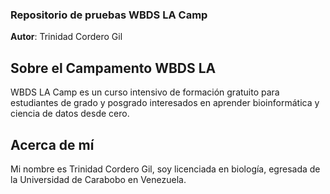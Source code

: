 ### Repositorio de pruebas WBDS LA Camp

**Autor**: Trinidad Cordero Gil

## Sobre el Campamento WBDS LA
WBDS LA Camp es un curso intensivo de formación gratuito para estudiantes de grado y posgrado interesados en aprender bioinformática y ciencia de datos desde cero.
## Acerca de mí
Mi nombre es Trinidad Cordero Gil, soy licenciada en biología, egresada de la Universidad de Carabobo en Venezuela.
